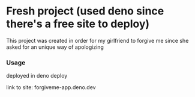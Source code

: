 # Fresh project (used deno since there's a free site to deploy)
This project was created in order for my girlfriend to forgive me since she asked for an unique way of apologizing

### Usage

deployed in deno deploy

link to site: forgiveme-app.deno.dev
